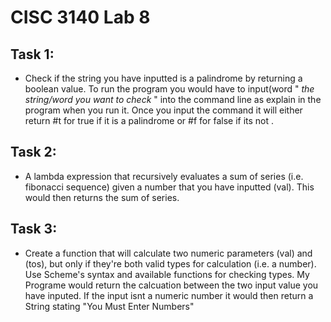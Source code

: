 # CISC 3140 Lab 8

## Task 1:
 * Check if the string you have inputted is a palindrome by returning a boolean value. To run the program you would have to input(word " *the string/word you want to check* " into the command line as explain in the program when you run it. Once you input the command it will either return #t for true if it is a palindrome or #f for false if its not
 .
## Task 2:
* A lambda expression that recursively evaluates a sum of series (i.e. fibonacci sequence) given a number that you have inputted (val). This would then returns the sum of series.

## Task 3:
* Create a function that will calculate two numeric parameters (val) and (tos), but only if they're both valid types for calculation (i.e. a number). Use Scheme's syntax and available functions for checking types. My Programe would return the calcuation between the two input value you have inputed. If the input isnt a numeric number it would then return a String stating "You Must Enter Numbers"
